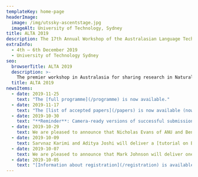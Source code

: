 ```yaml
---
templateKey: home-page
headerImage:
  image: /img/utssky-ascentstage.jpg
  imageAlt: University of Technology, Sydney
title: ALTA 2019
description: The 17th Annual Workshop of the Australasian Language Technology Association
extraInfo: 
  - 4th – 6th December 2019
  - University of Technology Sydney
seo:
  browserTitle: ALTA 2019
  description: >-
    The premier workshop in Australasia for sharing research in Natural Language Processing and Computational Lingustics. Submissions from students, academics and industry researchers are welcome.
  title: ALTA 2019
newsItems:
  - date: 2019-11-25
    text: "The [full programme](/programme) is now available."
  - date: 2019-11-17
    text: "The [list of accepted papers](/papers) is now available (now including posters)."
  - date: 2019-10-30
    text: "**Reminder**: Camera-ready versions of successful submissions are due on the 8th of November. [Instructions](/for-authors) are available."
  - date: 2019-10-29
    text: We are pleased to announce that Nicholas Evans of ANU and Ben Foley of UQ will deliver a joint [keynote presentation](/keynotes) 
  - date: 2019-10-09
    text: Sarvnaz Karimi and Aditya Joshi will deliver a [tutorial on BioNLP](/tutorial)
  - date: 2019-10-07
    text: We are pleased to announce that Mark Johnson will deliver one of the [keynotes](/keynotes)
  - date: 2019-10-05
    text: "[Information about registration](/registration) is available and the [registration site](https://www.trybooking.com/book/sessions?eid=561083&embed=true) is now open"
---
```

